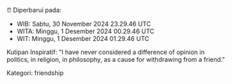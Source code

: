 ⏰ Diperbarui pada:
- WIB: Sabtu, 30 November 2024 23.29.46 UTC
- WITA: Minggu, 1 Desember 2024 00.29.46 UTC
- WIT: Minggu, 1 Desember 2024 01.29.46 UTC

Kutipan Inspiratif:
"I have never considered a difference of opinion in politics, in religion, in philosophy, as a cause for withdrawing from a friend."


Kategori: friendship

